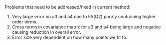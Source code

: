 Problems that need to be addressed/fixed in current method:
1. Very large error on a3 and a4 due to FA(Q2) poorly contraining higher order terms.
2. Cross terms in covariance matrix for a3 and a4 being large and negative causing reduction in overall error.
3. Error size very dependent on how many points we fit to.
